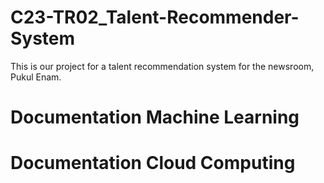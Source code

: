 # C23-TR02_Talent-Recommender-System
This is our project for a talent recommendation system for the newsroom, Pukul Enam.

# Documentation Machine Learning


# Documentation Cloud Computing
